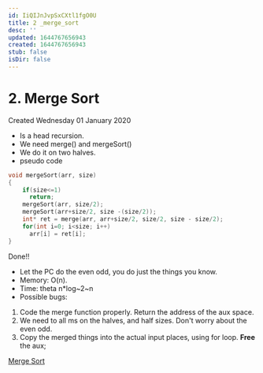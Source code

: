 ```yaml
---
id: IiQIJnJvpSxCXtl1fgO0U
title: 2 _merge_sort
desc: ''
updated: 1644767656943
created: 1644767656943
stub: false
isDir: false
---
```

# 2. Merge Sort
Created Wednesday 01 January 2020


* Is a head recursion.
* We need merge() and mergeSort()
* We do it on two halves.
* pseudo code
```c++
void mergeSort(arr, size)
{
    if(size<=1)
      return;
    mergeSort(arr, size/2);
    mergeSort(arr+size/2, size -(size/2));
    int* ret = merge(arr, arr+size/2, size/2, size - size/2);
    for(int i=0; i<size; i++)
      arr[i] = ret[i];
}
```
Done!!

* Let the PC do the even odd, you do just the things you know.
* Memory: O(n).
* Time: theta n*log~2~n
* Possible bugs:


1. Code the merge function properly. Return the address of the aux space.
2. We need to all ms on the halves, and half sizes. Don't worry about the even odd.
3. Copy the merged things into the actual input places, using for loop. **Free** the aux;

[Merge Sort](./Lecture_1_-_Recursion_and_Strings/ms_and_qs.md)

